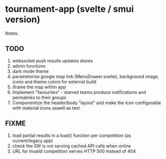 # tournament-app (svelte / smui version)

Notes.

## TODO
1. websocket push results updates stores
1. admin functions
1. dark mode theme
1. parameterise google map link (MenuDrawer.svelte), background image, icons and theme colors for external build
1. iframe the map within app
1. Implement "favourites" - starred teams produce notifications and permalinks to their groups
1. Componentize the header/body "layout" and make the icon configurable with material icons aswell as text

## FIXME
1. load partial results in a load() function per competition (as current/legacy app)
1. check the SW is not serving cached API calls when online
1. URL for invalid competition serves HTTP 500 instead of 404
